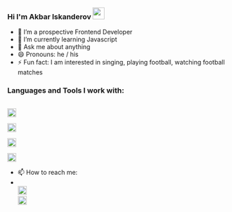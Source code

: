 ### Hi I'm Akbar Iskanderov <img src="https://media.giphy.com/media/hvRJCLFzcasrR4ia7z/giphy.gif" width="27px">

<!--
**iskanderovo3/iskanderovo3** is a ✨ _special_ ✨ repository because its `README.md` (this file) appears on your GitHub profile.

Here are some ideas to get you started:
-->
- 🔭 I’m a prospective Frontend Developer
- 🌱 I’m currently learning Javascript
- 💬 Ask me about anything 
- 😄 Pronouns: he / his
- ⚡ Fun fact: I am interested in singing, playing football, watching football matches

### Languages and Tools I work with:
<code> <img src="https://cdn-icons-png.flaticon.com/512/732/732212.png" width="20px"> </code>
<code> <img src="https://cdn-icons-png.flaticon.com/512/732/732190.png" width="20px"> </code>
<code> <img src="https://cdn-icons-png.flaticon.com/512/5968/5968672.png" width="20px"> </code>
<code> <img src="https://cdn-icons-png.flaticon.com/512/5968/5968292.png" width="20px"> </code>

- 📫 How to reach me:
- <a href="https://www.instagram.com/iskanderovv.o3/#"><code> <img src="https://cdn-icons-png.flaticon.com/512/4103/4103007.png" width="20px"> </code></a> 
  <a href="https://t.me/iskandarovoff?fbclid=PAAaYAZPjh8VXHYWxKzX3A-MY3bHnaUnDLrihonJBo1zN25PG6cjnfd9Q0iqE"><img src="https://cdn-icons-png.flaticon.com/512/2111/2111646.png" width="20px"> </code></a></a>


